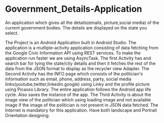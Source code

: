 # Government_Details-Application
An application which gives all the details(emails, picture,social media) of the current government bodies. The details are displayed on the state you select.

The Project is an Android Application built in Android Studio.
The application is a multiple-activity application consisting of data fetching from the Google Civic Information API using REST services. To make the application run faster we are using AsyncTask.
The first Activity has and search bar for tying the state/city details and then it fetches the rest of the data from the JSON format to display as the recycler view Adapter.
The Second Activity has the INFO page which consists of the politician's information such as email, phone, address, party, social media links(youtube,twitter,linkedin.google) using Linky and the profile picture using Picasso Library.
The entire application follows the Android app life cycle. Also saves the instance of the app.
The Third Activity is about the image view of the politician which using loading image and not available image if the image of the politician is not present in JSON data fetched.
The Internet is mandatory for this application.
Have both landscape and Portrait Orientation designing.
